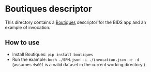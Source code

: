 # Boutiques descriptor

This directory contains a
[Boutiques](https://github.com/boutiques/boutiques) descriptor for the
BIDS app and an example of invocation.

## How to use

* Install Boutiques: `pip install boutiques`
* Run the example: `bosh ./SPM.json -i ./invocation.json -e -d`
  (assumes `ds001` is a valid dataset in the current working
  directory.)
